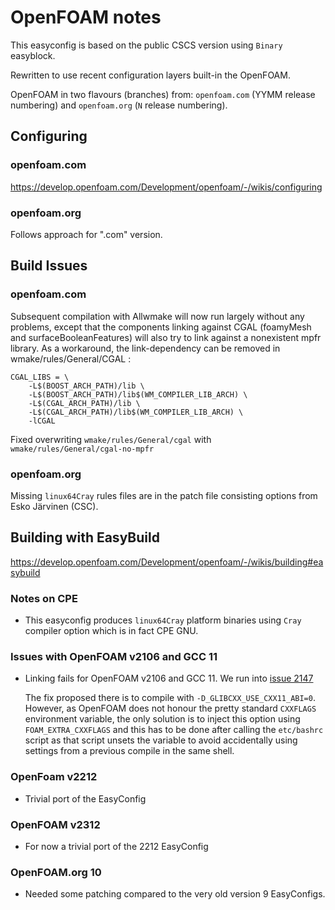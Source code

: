 # OpenFOAM notes

This easyconfig is based on the public CSCS version using `Binary` easyblock.

Rewritten to use recent configuration layers built-in the OpenFOAM.

OpenFOAM in two flavours (branches) from: `openfoam.com` (YYMM release numbering) and `openfoam.org` (`N` release numbering). 


## Configuring

### openfoam.com

https://develop.openfoam.com/Development/openfoam/-/wikis/configuring

### openfoam.org

Follows approach for ".com" version.


## Build Issues 

### openfoam.com

Subsequent compilation with Allwmake will now run largely without any
problems, except that the components linking against CGAL
(foamyMesh and surfaceBooleanFeatures) will also try to link against
a nonexistent mpfr library. As a workaround, the link-dependency can
be removed in wmake/rules/General/CGAL :
```
CGAL_LIBS = \
    -L$(BOOST_ARCH_PATH)/lib \
    -L$(BOOST_ARCH_PATH)/lib$(WM_COMPILER_LIB_ARCH) \
    -L$(CGAL_ARCH_PATH)/lib \
    -L$(CGAL_ARCH_PATH)/lib$(WM_COMPILER_LIB_ARCH) \
    -lCGAL
```

Fixed overwriting `wmake/rules/General/cgal` with `wmake/rules/General/cgal-no-mpfr` 

### openfoam.org

Missing `linux64Cray` rules files are in the patch file consisting options from Esko Järvinen (CSC). 

## Building with EasyBuild

https://develop.openfoam.com/Development/openfoam/-/wikis/building#easybuild

### Notes on CPE

 * This easyconfig produces `linux64Cray` platform binaries using `Cray` compiler option which is in fact CPE GNU. 

 
### Issues with OpenFOAM v2106 and GCC 11
 
 * Linking fails for OpenFOAM v2106 and GCC 11. We run into 
   [issue 2147](https://develop.openfoam.com/Development/openfoam/-/issues/2147)
   
   The fix proposed there is to compile with `-D_GLIBCXX_USE_CXX11_ABI=0`. However, 
   as OpenFOAM does not honour the pretty standard `CXXFLAGS` environment variable, 
   the only solution is to inject this option using `FOAM_EXTRA_CXXFLAGS` and this
   has to be done after calling the `etc/bashrc` script as that script unsets the
   variable to avoid accidentally using settings from a previous compile in the 
   same shell. 


### OpenFoam v2212 
 
  * Trivial port of the EasyConfig


### OpenFOAM v2312

  * For now a trivial port of the 2212 EasyConfig


### OpenFOAM.org 10

  * Needed some patching compared to the very old version 9 EasyConfigs.
